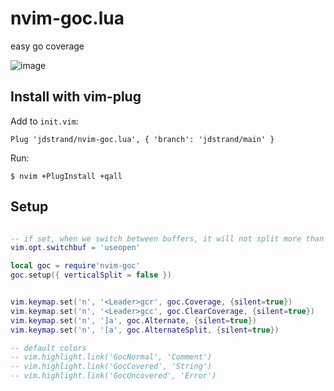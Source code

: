 # nvim-goc.lua
easy go coverage

![image](https://user-images.githubusercontent.com/1598854/131515315-6178a680-cad1-4ccb-90e4-c61245f10b67.png)

## Install with vim-plug

Add to `init.vim`:
```
Plug 'jdstrand/nvim-goc.lua', { 'branch': 'jdstrand/main' }
```

Run:
```
$ nvim +PlugInstall +qall
```

## Setup

```lua

-- if set, when we switch between buffers, it will not split more than once. It will switch to the existing buffer instead
vim.opt.switchbuf = 'useopen'

local goc = require'nvim-goc'
goc.setup({ verticalSplit = false })


vim.keymap.set('n', '<Leader>gcr', goc.Coverage, {silent=true})
vim.keymap.set('n', '<Leader>gcc', goc.ClearCoverage, {silent=true})
vim.keymap.set('n', ']a', goc.Alternate, {silent=true})
vim.keymap.set('n', '[a', goc.AlternateSplit, {silent=true})

-- default colors
-- vim.highlight.link('GocNormal', 'Comment')
-- vim.highlight.link('GocCovered', 'String')
-- vim.highlight.link('GocUncovered', 'Error')
```
